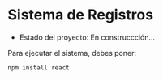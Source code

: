 <h1> Sistema de Registros</h1>

- Estado del proyecto: En construccción...

Para ejecutar el sistema, debes poner: 

```npm install react```

